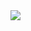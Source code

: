 
<!DOCTYPE html>
<html lang="en">

<head>
  <meta charset="UTF-8" />
  <meta name="viewport" content="width=device-width, initial-scale=1.0" />
 
  <title>Browser</title>
</head>

<body>
 <img src="https://media.tenor.com/awdwRkbJzCgAAAAC/goku.gif"/>
</body>

</html>
